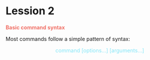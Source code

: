# Lession 2

<span style="color: #F07167"> <strong>Basic command syntax </strong> </span>
<p>Most commands follow a simple pattern of syntax:</p>
<span style="text-align:center;display:block;color:#84E6F8">command [options…] [arguments…]</span>
